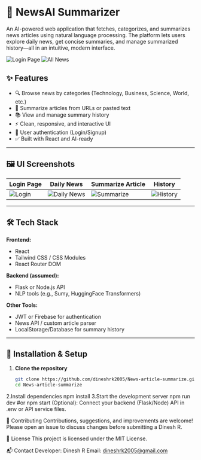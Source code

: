 # 🧠 NewsAI Summarizer

An AI-powered web application that fetches, categorizes, and summarizes news articles using natural language processing. The platform lets users explore daily news, get concise summaries, and manage summarized history—all in an intuitive, modern interface.

![Login Page](./assets/screenshots/Login%20Page.png)
![All News](./assets/screenshots/All%20News%20Page.png)

## ✨ Features

- 🔍 Browse news by categories (Technology, Business, Science, World, etc.)
- 🧠 Summarize articles from URLs or pasted text
- 📚 View and manage summary history
- ⚡ Clean, responsive, and interactive UI
- 🧾 User authentication (Login/Signup)
- ✅ Built with React and AI-ready

---

## 🖼️ UI Screenshots

| Login Page | Daily News | Summarize Article | History |
|------------|------------|-------------------|---------|
| ![Login](./assets/screenshots/Login%20Page.png) | ![Daily News](./assets/screenshots/Daily%20News.png) | ![Summarize](./assets/screenshots/News%20Summarizer.png) | ![History](./assets/screenshots/History%20Page.png) |

---

## 🛠️ Tech Stack

**Frontend:**
- React
- Tailwind CSS / CSS Modules
- React Router DOM

**Backend (assumed):**
- Flask or Node.js API
- NLP tools (e.g., Sumy, HuggingFace Transformers)

**Other Tools:**
- JWT or Firebase for authentication
- News API / custom article parser
- LocalStorage/Database for summary history

---

## 🚀 Installation & Setup

1. **Clone the repository**
   ```bash
   git clone https://github.com/dineshrk2005/News-article-summarize.git
   cd News-article-summarize
2.Install dependencies
npm install
3.Start the development server
npm run dev
#or
npm start
(Optional): Connect your backend (Flask/Node) API in .env or API service files.



🤝 Contributing
Contributions, suggestions, and improvements are welcome! Please open an issue to discuss changes before submitting a Dinesh R.

📄 License
This project is licensed under the MIT License.

📬 Contact
Developer: Dinesh R
Email: dineshrk2005@gmail.com
